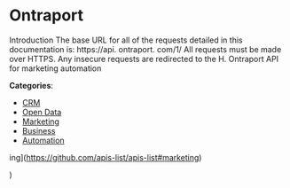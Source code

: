# Ontraport


Introduction The base URL for all of the requests detailed in this documentation is: https://api. ontraport. com/1/ All requests must be made over HTTPS. Any insecure requests are redirected to the H. Ontraport API for marketing automation



**Categories**:
- [CRM](https://github.com/apis-list/apis-list#crm)
- [Open Data](https://github.com/apis-list/apis-list#open-data)
- [Marketing](https://github.com/apis-list/apis-list#marketing)
- [Business](https://github.com/apis-list/apis-list#business)
- [Automation](https://github.com/apis-list/apis-list#automation)



ing](https://github.com/apis-list/apis-list#marketing)



)



